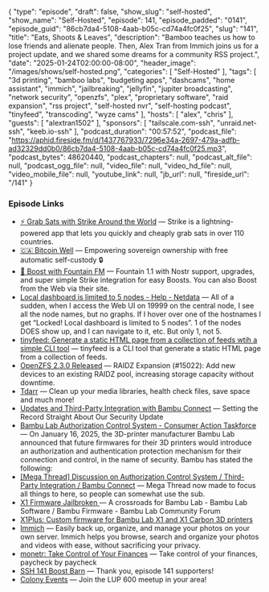 {
  "type": "episode",
  "draft": false,
  "show_slug": "self-hosted",
  "show_name": "Self-Hosted",
  "episode": 141,
  "episode_padded": "0141",
  "episode_guid": "86cb7da4-5108-4aab-b05c-cd74a4fc0f25",
  "slug": "141",
  "title": "Eats, Shoots & Leaves",
  "description": "Bamboo teaches us how to lose friends and alienate people. Then, Alex Tran from Immich joins us for a project update, and we shared some dreams for a community RSS project.",
  "date": "2025-01-24T02:00:00-08:00",
  "header_image": "/images/shows/self-hosted.png",
  "categories": [
    "Self-Hosted"
  ],
  "tags": [
    "3d printing",
    "bamboo labs",
    "budgeting apps",
    "dashcams",
    "home assistant",
    "immich",
    "jailbreaking",
    "jellyfin",
    "jupiter broadcasting",
    "network security",
    "openzfs",
    "plex",
    "proprietary software",
    "raid expansion",
    "rss project",
    "self-hosted nvr",
    "self-hosting podcast",
    "tinyfeed",
    "transcoding",
    "wyze cams"
  ],
  "hosts": [
    "alex",
    "chris"
  ],
  "guests": [
    "alextran1502"
  ],
  "sponsors": [
    "tailscale.com-ssh",
    "unraid.net-ssh",
    "keeb.io-ssh"
  ],
  "podcast_duration": "00:57:52",
  "podcast_file": "https://aphid.fireside.fm/d/1437767933/7296e34a-2697-479a-adfb-ad32329dd0b0/86cb7da4-5108-4aab-b05c-cd74a4fc0f25.mp3",
  "podcast_bytes": 48620440,
  "podcast_chapters": null,
  "podcast_alt_file": null,
  "podcast_ogg_file": null,
  "video_file": null,
  "video_hd_file": null,
  "video_mobile_file": null,
  "youtube_link": null,
  "jb_url": null,
  "fireside_url": "/141"
}


### Episode Links

  * [⚡ Grab Sats with Strike Around the World](https://strike.me/download/ "⚡ Grab Sats with Strike Around the World") — Strike is a lightning-powered app that lets you quickly and cheaply grab sats in over 110 countries.
  * [🇨🇦 Bitcoin Well](https://bitcoinwell.com/referral/jupiter "🇨🇦  Bitcoin Well") — Empowering sovereign ownership with free automatic self-custody 🔒
  * [🎉 Boost with Fountain FM](https://fountain.fm/show/LxGQPEpBqTDLxF4d6qC5 "🎉 Boost with Fountain FM") — Fountain 1.1 with Nostr support, upgrades, and super simple Strike integration for easy Boosts. You can also Boost from the Web via their site.
  * [Local dashboard is limited to 5 nodes - Help - Netdata](https://community.netdata.cloud/t/suddenly-local-dashboard-is-limited-to-5-nodes/7111 "Local dashboard is limited to 5 nodes - Help - Netdata") — All of a sudden, when I access the Web UI on 19999 on the central node, I see all the node names, but no graphs. If I hover over one of the hostnames I get “Locked! Local dashboard is limited to 5 nodes”. 1 of the nodes DOES show up, and I can navigate to it, etc. But only 1, not 5.
  * [tinyfeed: Generate a static HTML page from a collection of feeds wtih a simple CLI tool](https://github.com/TheBigRoomXXL/tinyfeed "tinyfeed: Generate a static HTML page from a collection of feeds wtih a simple CLI tool") — tinyfeed is a CLI tool that generate a static HTML page from a collection of feeds.
  * [OpenZFS 2.3.0 Released](https://github.com/openzfs/zfs/releases/ "OpenZFS 2.3.0 Released") — RAIDZ Expansion (#15022): Add new devices to an existing RAIDZ pool, increasing storage capacity without downtime.
  * [Tdarr](https://home.tdarr.io/ "Tdarr") — Clean up your media libraries, health check files, save space and much more!
  * [Updates and Third-Party Integration with Bambu Connect](https://blog.bambulab.com/updates-and-third-party-integration-with-bambu-connect/ "Updates and Third-Party Integration with Bambu Connect") — Setting the Record Straight About Our Security Update
  * [Bambu Lab Authorization Control System - Consumer Action Taskforce](https://wiki.rossmanngroup.com/wiki/Bambu_Lab_Authorization_Control_System "Bambu Lab Authorization Control System - Consumer Action Taskforce") — On January 16, 2025, the 3D-printer manufacturer Bambu Lab announced that future firmwares for their 3D printers would introduce an authorization and authentication protection mechanism for their connection and control, in the name of security. Bambu has stated the following:
  * [[Mega Thread] Discussion on Authorization Control System / Third-Party Integration / Bambu Connect](https://www.reddit.com/r/BambuLab/comments/1i5xvgc/mega_thread_discussion_on_authorization_control/ "\[Mega Thread\] Discussion on Authorization Control System / Third-Party Integration / Bambu Connect") — Mega Thread now made to focus all things to here, so people can somewhat use the sub. 
  * [X1 Firmware Jailbroken ](https://forum.bambulab.com/t/x1-firmware-jailbroken-a-crossroads-for-bambu-lab/47347 "X1 Firmware Jailbroken ") — A crossroads for Bambu Lab - Bambu Lab Software / Bambu Firmware - Bambu Lab Community Forum
  * [X1Plus: Custom firmware for Bambu Lab X1 and X1 Carbon 3D printers](https://github.com/X1Plus/X1Plus "X1Plus: Custom firmware for Bambu Lab X1 and X1 Carbon 3D printers")
  * [Immich](https://immich.app/ "Immich") — Easily back up, organize, and manage your photos on your own server. Immich helps you browse, search and organize your photos and videos with ease, without sacrificing your privacy.
  * [monetr: Take Control of Your Finances](https://monetr.app/ "monetr: Take Control of Your Finances") — Take control of your finances, paycheck by paycheck
  * [SSH 141 Boost Barn](https://paste.docs.lol/code/ExorciseYeldrings "SSH 141 Boost Barn") — Thank you, episode 141 supporters!
  * [Colony Events](https://colonyevents.com/events/ "Colony Events") — Join the LUP 600 meetup in your area!


